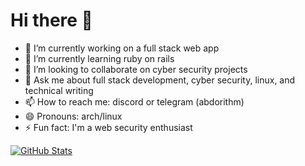 # Hi there 👋

- 🔭 I’m currently working on a full stack web app
- 🌱 I’m currently learning ruby on rails
- 👯 I’m looking to collaborate on cyber security projects
- 💬 Ask me about full stack development, cyber security, linux, and technical writing
- 📫 How to reach me: discord or telegram (abdorithm)
- 😄 Pronouns: arch/linux
- ⚡ Fun fact: I'm a web security enthusiast

[![GitHub Stats](https://github-readme-stats.vercel.app/api?username=abdorithm)](Stats)
